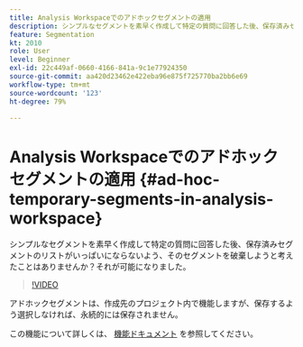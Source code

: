 ```yaml
---
title: Analysis Workspaceでのアドホックセグメントの適用
description: シンプルなセグメントを素早く作成して特定の質問に回答した後、保存済みセグメントのリストがいっぱいにならないよう、そのセグメントを破棄しようと考えたことはありませんか？それが可能になりました。
feature: Segmentation
kt: 2010
role: User
level: Beginner
exl-id: 22c449af-0660-4166-841a-9c1e77924350
source-git-commit: aa420d23462e422eba96e875f725770ba2bb6e69
workflow-type: tm+mt
source-wordcount: '123'
ht-degree: 79%

---
```


# Analysis Workspaceでのアドホックセグメントの適用 {#ad-hoc-temporary-segments-in-analysis-workspace}

シンプルなセグメントを素早く作成して特定の質問に回答した後、保存済みセグメントのリストがいっぱいにならないよう、そのセグメントを破棄しようと考えたことはありませんか？それが可能になりました。

>[!VIDEO](https://video.tv.adobe.com/v/23978/?quality=12)

アドホックセグメントは、作成先のプロジェクト内で機能しますが、保存するよう選択しなければ、永続的には保存されません。

この機能について詳しくは、 [機能ドキュメント](https://experienceleague.adobe.com/docs/analytics/analyze/analysis-workspace/components/segments/ad-hoc-segments.html?lang=en) を参照してください。
